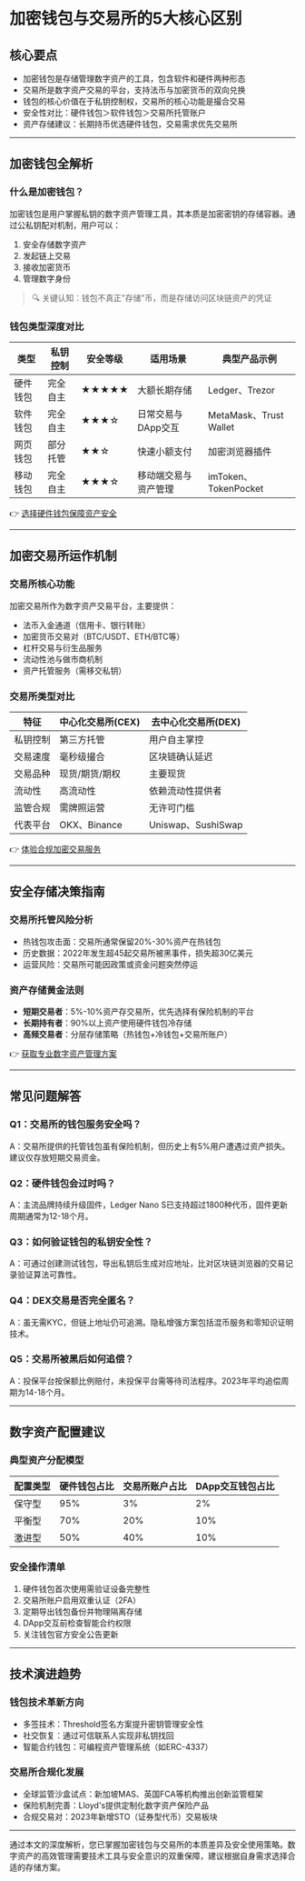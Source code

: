 # 加密钱包与交易所的5大核心区别

## 核心要点
- 加密钱包是存储管理数字资产的工具，包含软件和硬件两种形态
- 交易所是数字资产交易的平台，支持法币与加密货币的双向兑换
- 钱包的核心价值在于私钥控制权，交易所的核心功能是撮合交易
- 安全性对比：硬件钱包＞软件钱包＞交易所托管账户
- 资产存储建议：长期持币优选硬件钱包，交易需求优先交易所

---

## 加密钱包全解析

### 什么是加密钱包？
加密钱包是用户掌握私钥的数字资产管理工具，其本质是加密密钥的存储容器。通过公私钥配对机制，用户可以：
1. 安全存储数字资产
2. 发起链上交易
3. 接收加密货币
4. 管理数字身份

> 🔍 关键认知：钱包不真正"存储"币，而是存储访问区块链资产的凭证

### 钱包类型深度对比

| 类型        | 私钥控制 | 安全等级 | 适用场景                | 典型产品示例       |
|-------------|----------|----------|-------------------------|--------------------|
| 硬件钱包    | 完全自主 | ★★★★★   | 大额长期存储            | Ledger、Trezor     |
| 软件钱包    | 完全自主 | ★★★☆     | 日常交易与DApp交互      | MetaMask、Trust Wallet |
| 网页钱包    | 部分托管 | ★★☆       | 快速小额支付            | 加密浏览器插件     |
| 移动钱包    | 完全自主 | ★★★☆     | 移动端交易与资产管理    | imToken、TokenPocket |

👉 [选择硬件钱包保障资产安全](https://bit.ly/okx_welcome)

---

## 加密交易所运作机制

### 交易所核心功能
加密交易所作为数字资产交易平台，主要提供：
- 法币入金通道（信用卡、银行转账）
- 加密货币交易对（BTC/USDT、ETH/BTC等）
- 杠杆交易与衍生品服务
- 流动性池与做市商机制
- 资产托管服务（需移交私钥）

### 交易所类型对比

| 特征            | 中心化交易所(CEX)       | 去中心化交易所(DEX)       |
|-----------------|--------------------------|---------------------------|
| 私钥控制        | 第三方托管               | 用户自主掌控              |
| 交易速度        | 毫秒级撮合               | 区块链确认延迟            |
| 交易品种        | 现货/期货/期权           | 主要现货                  |
| 流动性          | 高流动性                 | 依赖流动性提供者          |
| 监管合规        | 需牌照运营               | 无许可门槛                |
| 代表平台        | OKX、Binance             | Uniswap、SushiSwap        |

👉 [体验合规加密交易服务](https://bit.ly/okx_welcome)

---

## 安全存储决策指南

### 交易所托管风险分析
- 热钱包攻击面：交易所通常保留20%-30%资产在热钱包
- 历史数据：2022年发生超45起交易所被黑事件，损失超30亿美元
- 运营风险：交易所可能因政策或资金问题突然停运

### 资产存储黄金法则
- **短期交易者**：5%-10%资产存交易所，优先选择有保险机制的平台
- **长期持有者**：90%以上资产使用硬件钱包冷存储
- **高频交易者**：分层存储策略（热钱包+冷钱包+交易所账户）

👉 [获取专业数字资产管理方案](https://bit.ly/okx_welcome)

---

## 常见问题解答

### Q1：交易所的钱包服务安全吗？
A：交易所提供的托管钱包虽有保险机制，但历史上有5%用户遭遇过资产损失。建议仅存放短期交易资金。

### Q2：硬件钱包会过时吗？
A：主流品牌持续升级固件，Ledger Nano S已支持超过1800种代币，固件更新周期通常为12-18个月。

### Q3：如何验证钱包的私钥安全性？
A：可通过创建测试钱包，导出私钥后生成对应地址，比对区块链浏览器的交易记录验证算法可靠性。

### Q4：DEX交易是否完全匿名？
A：虽无需KYC，但链上地址仍可追溯。隐私增强方案包括混币服务和零知识证明技术。

### Q5：交易所被黑后如何追偿？
A：投保平台按保额比例赔付，未投保平台需等待司法程序。2023年平均追偿周期为14-18个月。

---

## 数字资产配置建议

### 典型资产分配模型

| 配置类型   | 硬件钱包占比 | 交易所账户占比 | DApp交互钱包占比 |
|------------|--------------|----------------|------------------|
| 保守型     | 95%          | 3%             | 2%               |
| 平衡型     | 70%          | 20%            | 10%              |
| 激进型     | 50%          | 40%            | 10%              |

### 安全操作清单
1. 硬件钱包首次使用需验证设备完整性
2. 交易所账户启用双重认证（2FA）
3. 定期导出钱包备份并物理隔离存储
4. DApp交互前检查智能合约权限
5. 关注钱包官方安全公告更新

---

## 技术演进趋势

### 钱包技术革新方向
- 多签技术：Threshold签名方案提升密钥管理安全性
- 社交恢复：通过可信联系人实现非私钥找回
- 智能合约钱包：可编程资产管理系统（如ERC-4337）

### 交易所合规化发展
- 全球监管沙盒试点：新加坡MAS、英国FCA等机构推出创新监管框架
- 保险机制完善：Lloyd's提供定制化数字资产保险产品
- 合规交易对：2023年新增STO（证券型代币）交易板块

---

通过本文的深度解析，您已掌握加密钱包与交易所的本质差异及安全使用策略。数字资产的高效管理需要技术工具与安全意识的双重保障，建议根据自身需求选择合适的存储方案。